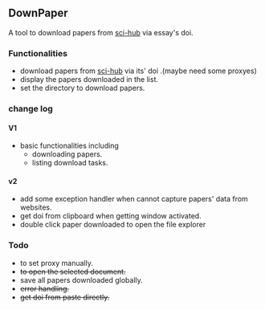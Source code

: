 ## DownPaper

A tool to download papers from [sci-hub](https://sci-hub.st) via essay's doi.

### Functionalities

- download papers from  [sci-hub](https://sci-hub.st) via its' doi .(maybe need some proxyes)
- display the papers downloaded in the list.
- set the directory to download papers.

### change log

#### V1

- basic functionalities including 
  - downloading papers.
  - listing download tasks.

#### v2

- add some exception handler when cannot capture papers' data from websites.
- get doi from clipboard when getting window activated.
- double click paper downloaded to open the file explorer


### Todo

- to set proxy manually.
- ~~to open the selected document.~~
- save all papers downloaded globally.
- ~~error handling.~~
- ~~get doi from paste directly.~~